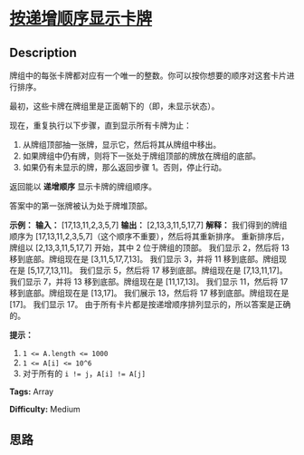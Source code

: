# [按递增顺序显示卡牌][title]

## Description

牌组中的每张卡牌都对应有一个唯一的整数。你可以按你想要的顺序对这套卡片进行排序。

最初，这些卡牌在牌组里是正面朝下的（即，未显示状态）。

现在，重复执行以下步骤，直到显示所有卡牌为止：

  1. 从牌组顶部抽一张牌，显示它，然后将其从牌组中移出。
  2. 如果牌组中仍有牌，则将下一张处于牌组顶部的牌放在牌组的底部。
  3. 如果仍有未显示的牌，那么返回步骤 1。否则，停止行动。

返回能以 **递增顺序** 显示卡牌的牌组顺序。

答案中的第一张牌被认为处于牌堆顶部。



**示例：**
            **输入：** [17,13,11,2,3,5,7]    **输出：** [2,13,3,11,5,17,7]    **解释：** 我们得到的牌组顺序为 [17,13,11,2,3,5,7]（这个顺序不重要），然后将其重新排序。    重新排序后，牌组以 [2,13,3,11,5,17,7] 开始，其中 2 位于牌组的顶部。    我们显示 2，然后将 13 移到底部。牌组现在是 [3,11,5,17,7,13]。    我们显示 3，并将 11 移到底部。牌组现在是 [5,17,7,13,11]。    我们显示 5，然后将 17 移到底部。牌组现在是 [7,13,11,17]。    我们显示 7，并将 13 移到底部。牌组现在是 [11,17,13]。    我们显示 11，然后将 17 移到底部。牌组现在是 [13,17]。    我们展示 13，然后将 17 移到底部。牌组现在是 [17]。    我们显示 17。    由于所有卡片都是按递增顺序排列显示的，所以答案是正确的。    



**提示：**

  1. `1 <= A.length <= 1000`
  2. `1 <= A[i] <= 10^6`
  3. 对于所有的 `i != j`，`A[i] != A[j]`


**Tags:** Array

**Difficulty:** Medium

## 思路

[title]: https://leetcode-cn.com/problems/reveal-cards-in-increasing-order
